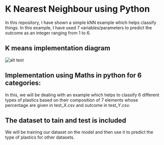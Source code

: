 # K Nearest Neighbour using Python
In this repository, I have shown a simple kNN example which helps classify things. In this example, I have used 7 variables/parameters to predict the outcome as an integer ranging from 1 to 6.

## K means implementation diagram
![alt text](https://upload.wikimedia.org/wikipedia/commons/thumb/e/e7/KnnClassification.svg/220px-KnnClassification.svg.png)

## Implementation using Maths in python for 6 categories:
In this, we will be dealing with an example which helps to classify 6 different types of plastics based on their composition of 7 elements whose percentage are given in test_X.csv and outcome in test_Y.csv.

## The dataset to tain and test is included
We will be training our dataset on the model and then use it to predict the type of plastics for other datasets.  
